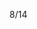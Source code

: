 8/14

<!-- 加班時數
累積8h , 今天加班0h 
-->

<!-- Leetcode刷題  
總刷49題 今天刷了0題
-->

<!--專案
 第一個專案 5/28 合約管理(完成)
 第二個專案 物料模擬分析-後端API做不出來,改成料況表暫定(完成)
 第三個專案 6/18 excelE化(Z_生管_00料品基本資料_V1.0)(完成) 
 第四個專案 6/24 excelE化(Z_物控_01料品領料數量_V1.2)(完成) 
 第五個專案 6/28 excel E 化(Z_倉庫_03料品庫存現況查詢_V1.0)(完成)  
 第六個專案 7/10 標準工時 E 化(完成)
 第七個專案 ==>報表E化 只剩圖表部分(等API)
 第八個專案 7/12 資材料況表 (完成) 
 第九個專案 7/31 工令單總表&料品檢驗報表 (完成) 宇婕要新增查詢欄位
 第十個專案 7/30 銷貨明細表 (完成) 宇婕要新增查詢欄位
 第十一個專案 未結工單追蹤-總染分析&追蹤明細  8/26要交 大致完成
 -->

<!-- QCC
重新討論主題 
-->

<!-- 自學進度 
hello 演算法 
https://www.hello-algo.com/zh-hant/chapter_preface/about_the_book/ 


目前看到湊雜表--堆疊有一點看不懂

TypeScript學習
 -->


